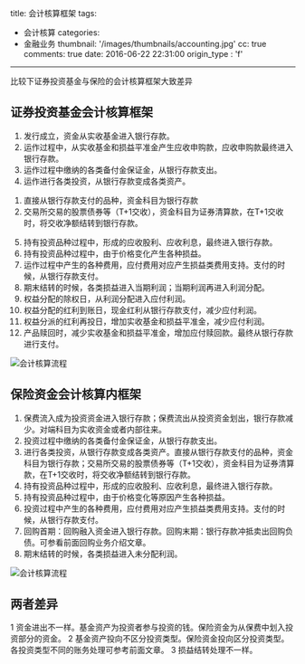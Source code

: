 title: 会计核算框架
tags:
  - 会计核算
categories:
  - 金融业务
thumbnail: '/images/thumbnails/accounting.jpg'
cc: true
comments: true
date: 2016-06-22 22:31:00
origin_type : 'f'

---

比较下证券投资基金与保险的会计核算框架大致差异
<!-- more -->
## 证券投资基金会计核算框架

1. 发行成立，资金从实收基金进入银行存款。
2. 运作过程中，从实收基金和损益平准金产生应收申购款，应收申购款最终进入银行存款。
3. 运作过程中缴纳的各类备付金保证金，从银行存款支出。
4. 运作进行各类投资，从银行存款变成各类资产。
1) 直接从银行存款支付的品种，资金科目为银行存款
2) 交易所交易的股票债券等（T+1交收），资金科目为证券清算款，在T+1交收时，将交收净额结转到银行存款。
5. 持有投资品种过程中，形成的应收股利、应收利息，最终进入银行存款。
6. 持有投资品种过程中，由于价格变化产生各种损益。
7. 运作过程中产生的各种费用，应付费用对应产生损益类费用支持。支付的时候，从银行存款支付。
8. 期末结转的时候，各类损益进入当期利润；当期利润再进入利润分配。
9. 权益分配的除权日，从利润分配进入应付利润。
10. 权益分配的红利到账日，现金红利从银行存款支付，减少应付利润。
11. 权益分派的红利再投日，增加实收基金和损益平准金，减少应付利润。
12. 产品赎回时，减少实收基金和损益平准金，增加应付赎回款。最终从银行存款进行支付。

![会计核算流程](/images/posts/accounting-framework/fund-accounting.png)

## 保险资金会计核算内框架

1. 保费流入成为投资资金进入银行存款；保费流出从投资资金划出，银行存款减少。对端科目为实收资金或者内部往来。
2. 投资过程中缴纳的各类备付金保证金，从银行存款支出。
3. 进行各类投资，从银行存款变成各类资产。直接从银行存款支付的品种，资金科目为银行存款；交易所交易的股票债券等（T+1交收），资金科目为证券清算款，在T+1交收时，将交收净额结转到银行存款。
4. 持有投资品种过程中，形成的应收股利、应收利息，最终进入银行存款。
5. 持有投资品种过程中，由于价格变化等原因产生各种损益。
6. 投资过程中产生的各种费用，应付费用对应产生损益类费用支持。支付的时候，从银行存款支付。
7. 回购首期：回购融入资金进入银行存款。回购末期：银行存款冲抵卖出回购负债。可参看前面回购业务介绍文章。
8. 期末结转的时候，各类损益进入未分配利润。

![会计核算流程](/images/posts/accounting-framework/insurance-accounting.png)

## 两者差异
1 资金进出不一样。基金资产为投资者参与投资的钱。保险资金为从保费中划入投资部分的资金。
2 基金资产投向不区分投资类型。保险资金投向区分投资类型。各投资类型不同的账务处理可参考前面文章。
3 损益结转处理不一样。